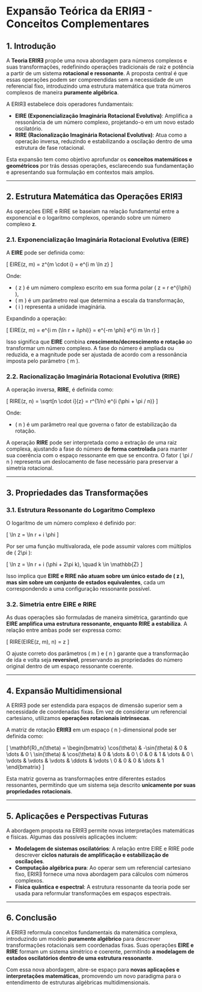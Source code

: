 # **Expansão Teórica da ERIЯƎ - Conceitos Complementares**

## **1. Introdução**
A **Teoria ERIЯƎ** propõe uma nova abordagem para números complexos e suas transformações, redefinindo operações tradicionais de raiz e potência a partir de um sistema **rotacional e ressonante**. A proposta central é que essas operações podem ser compreendidas sem a necessidade de um referencial fixo, introduzindo uma estrutura matemática que trata números complexos de maneira **puramente algébrica**.

A ERIЯƎ estabelece dois operadores fundamentais:
- **EIRE (Exponencialização Imaginária Rotacional Evolutiva)**: Amplifica a ressonância de um número complexo, projetando-o em um novo estado oscilatório.
- **RIRE (Racionalização Imaginária Rotacional Evolutiva)**: Atua como a operação inversa, reduzindo e estabilizando a oscilação dentro de uma estrutura de fase rotacional.

Esta expansão tem como objetivo aprofundar os **conceitos matemáticos e geométricos** por trás dessas operações, esclarecendo sua fundamentação e apresentando sua formulação em contextos mais amplos.

---

## **2. Estrutura Matemática das Operações ERIЯƎ**
As operações EIRE e RIRE se baseiam na relação fundamental entre a exponencial e o logaritmo complexos, operando sobre um número complexo **z**.

### **2.1. Exponencialização Imaginária Rotacional Evolutiva (EIRE)**
A **EIRE** pode ser definida como:

\[
EIRE(z, m) = z^{m \cdot i} = e^{i m \ln z}
\]

Onde:
- \( z \) é um número complexo escrito em sua forma polar \( z = r e^{i\phi} \),
- \( m \) é um parâmetro real que determina a escala da transformação,
- \( i \) representa a unidade imaginária.

Expandindo a operação:

\[
EIRE(z, m) = e^{i m (\ln r + i\phi)} = e^{-m \phi} e^{i m \ln r}
\]

Isso significa que **EIRE** combina **crescimento/decrescimento e rotação** ao transformar um número complexo. A fase do número é ampliada ou reduzida, e a magnitude pode ser ajustada de acordo com a ressonância imposta pelo parâmetro \( m \).

### **2.2. Racionalização Imaginária Rotacional Evolutiva (RIRE)**
A operação inversa, **RIRE**, é definida como:

\[
RIRE(z, n) = \sqrt[n \cdot i]{z} = r^{1/n} e^{i (\phi + \pi / n)}
\]

Onde:
- \( n \) é um parâmetro real que governa o fator de estabilização da rotação.

A operação **RIRE** pode ser interpretada como a extração de uma raiz complexa, ajustando a fase do número **de forma controlada** para manter sua coerência com o espaço ressonante em que se encontra. O fator \( \pi / n \) representa um deslocamento de fase necessário para preservar a simetria rotacional.

---

## **3. Propriedades das Transformações**
### **3.1. Estrutura Ressonante do Logaritmo Complexo**
O logaritmo de um número complexo é definido por:

\[
\ln z = \ln r + i \phi
\]

Por ser uma função multivalorada, ele pode assumir valores com múltiplos de \( 2\pi \):

\[
\ln z = \ln r + i (\phi + 2\pi k), \quad k \in \mathbb{Z}
\]

Isso implica que **EIRE e RIRE não atuam sobre um único estado de \( z \), mas sim sobre um conjunto de estados equivalentes**, cada um correspondendo a uma configuração ressonante possível.

### **3.2. Simetria entre EIRE e RIRE**
As duas operações são formuladas de maneira simétrica, garantindo que **EIRE amplifica uma estrutura ressonante, enquanto RIRE a estabiliza**. A relação entre ambas pode ser expressa como:

\[
RIRE(EIRE(z, m), n) = z
\]

O ajuste correto dos parâmetros \( m \) e \( n \) garante que a transformação de ida e volta seja **reversível**, preservando as propriedades do número original dentro de um espaço ressonante coerente.

---

## **4. Expansão Multidimensional**
A ERIЯƎ pode ser estendida para espaços de dimensão superior sem a necessidade de coordenadas fixas. Em vez de considerar um referencial cartesiano, utilizamos **operações rotacionais intrínsecas**.

A matriz de rotação **ERIЯƎ** em um espaço \( n \)-dimensional pode ser definida como:

\[
\mathbf{R}_n(\theta) =
\begin{bmatrix}
\cos(\theta) & -\sin(\theta) & 0 & \dots & 0 \\
\sin(\theta) & \cos(\theta) & 0 & \dots & 0 \\
0 & 0 & 1 & \dots & 0 \\
\vdots & \vdots & \vdots & \ddots & \vdots \\
0 & 0 & 0 & \dots & 1
\end{bmatrix}
\]

Esta matriz governa as transformações entre diferentes estados ressonantes, permitindo que um sistema seja descrito **unicamente por suas propriedades rotacionais**.

---

## **5. Aplicações e Perspectivas Futuras**
A abordagem proposta na ERIЯƎ permite novas interpretações matemáticas e físicas. Algumas das possíveis aplicações incluem:

- **Modelagem de sistemas oscilatórios**: A relação entre EIRE e RIRE pode descrever **ciclos naturais de amplificação e estabilização de oscilações**.
- **Computação algébrica pura**: Ao operar sem um referencial cartesiano fixo, ERIЯƎ fornece uma nova abordagem para cálculos com números complexos.
- **Física quântica e espectral**: A estrutura ressonante da teoria pode ser usada para reformular transformações em espaços espectrais.

---

## **6. Conclusão**
A ERIЯƎ reformula conceitos fundamentais da matemática complexa, introduzindo um modelo **puramente algébrico** para descrever transformações rotacionais sem coordenadas fixas. Suas operações **EIRE e RIRE** formam um sistema simétrico e coerente, permitindo **a modelagem de estados oscilatórios dentro de uma estrutura ressonante**.

Com essa nova abordagem, abre-se espaço para **novas aplicações e interpretações matemáticas**, promovendo um novo paradigma para o entendimento de estruturas algébricas multidimensionais.
